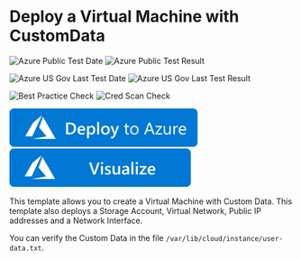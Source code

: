 # Deploy a Virtual Machine with CustomData

![Azure Public Test Date](https://azurequickstartsservice.blob.core.windows.net/badges/quickstarts/microsoft.compute/vm-customdata/PublicLastTestDate.svg)
![Azure Public Test Result](https://azurequickstartsservice.blob.core.windows.net/badges/quickstarts/microsoft.compute/vm-customdata/PublicDeployment.svg)

![Azure US Gov Last Test Date](https://azurequickstartsservice.blob.core.windows.net/badges/quickstarts/microsoft.compute/vm-customdata/FairfaxLastTestDate.svg)
![Azure US Gov Last Test Result](https://azurequickstartsservice.blob.core.windows.net/badges/quickstarts/microsoft.compute/vm-customdata/FairfaxDeployment.svg)

![Best Practice Check](https://azurequickstartsservice.blob.core.windows.net/badges/quickstarts/microsoft.compute/vm-customdata/BestPracticeResult.svg)
![Cred Scan Check](https://azurequickstartsservice.blob.core.windows.net/badges/quickstarts/microsoft.compute/vm-customdata/CredScanResult.svg)

[![Deploy To Azure](https://raw.githubusercontent.com/Azure/azure-quickstart-templates/master/1-CONTRIBUTION-GUIDE/images/deploytoazure.svg?sanitize=true)](https://portal.azure.com/#create/Microsoft.Template/uri/https%3A%2F%2Fraw.githubusercontent.com%2FAzure%2Fazure-quickstart-templates%2Fmaster%2Fquickstarts%2Fmicrosoft.compute%2Fvm-customdata%2Fazuredeploy.json)  [![Visualize](https://raw.githubusercontent.com/Azure/azure-quickstart-templates/master/1-CONTRIBUTION-GUIDE/images/visualizebutton.svg?sanitize=true)](http://armviz.io/#/?load=https%3A%2F%2Fraw.githubusercontent.com%2FAzure%2Fazure-quickstart-templates%2Fmaster%2Fquickstarts%2Fmicrosoft.compute%2Fvm-customdata%2Fazuredeploy.json)

This template allows you to create a Virtual Machine with Custom Data. This template also deploys a Storage Account, Virtual Network, Public IP addresses and a Network Interface.

You can verify the Custom Data in the file `/var/lib/cloud/instance/user-data.txt`.


